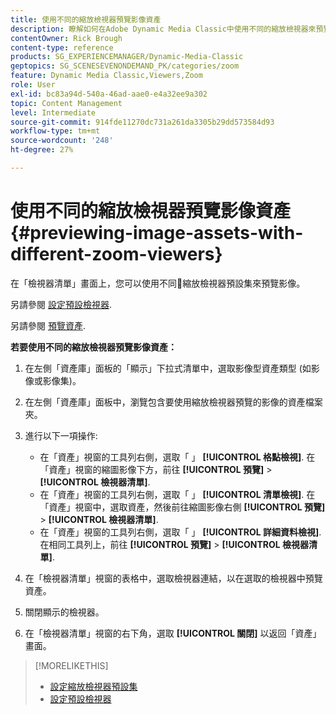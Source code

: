 ```yaml
---
title: 使用不同的縮放檢視器預覽影像資產
description: 瞭解如何在Adobe Dynamic Media Classic中使用不同的縮放檢視器來預覽影像資產。
contentOwner: Rick Brough
content-type: reference
products: SG_EXPERIENCEMANAGER/Dynamic-Media-Classic
geptopics: SG_SCENESEVENONDEMAND_PK/categories/zoom
feature: Dynamic Media Classic,Viewers,Zoom
role: User
exl-id: bc83a94d-540a-46ad-aae0-e4a32ee9a302
topic: Content Management
level: Intermediate
source-git-commit: 914fde11270dc731a261da3305b29dd573584d93
workflow-type: tm+mt
source-wordcount: '248'
ht-degree: 27%

---
```


# 使用不同的縮放檢視器預覽影像資產{#previewing-image-assets-with-different-zoom-viewers}

在「檢視器清單」畫面上，您可以使用不同縮放檢視器預設集來預覽影像。

另請參閱 [設定預設檢視器](application-setup.md#configuring_default_viewers).

另請參閱 [預覽資產](previewing-asset.md#previewing_an_asset).

**若要使用不同的縮放檢視器預覽影像資產：**

1. 在左側「資產庫」面板的「顯示」下拉式清單中，選取影像型資產類型 (如影像或影像集)。
1. 在左側「資產庫」面板中，瀏覽包含要使用縮放檢視器預覽的影像的資產檔案夾。
1. 進行以下一項操作:

   * 在「資產」視窗的工具列右側，選取「 」 **[!UICONTROL 格點檢視]**. 在「資產」視窗的縮圖影像下方，前往 **[!UICONTROL 預覽]** > **[!UICONTROL 檢視器清單]**.
   * 在「資產」視窗的工具列右側，選取「 」 **[!UICONTROL 清單檢視]**. 在「資產」視窗中，選取資產，然後前往縮圖影像右側 **[!UICONTROL 預覽]** > **[!UICONTROL 檢視器清單]**.
   * 在「資產」視窗的工具列右側，選取「 」 **[!UICONTROL 詳細資料檢視]**. 在相同工具列上，前往 **[!UICONTROL 預覽]** > **[!UICONTROL 檢視器清單]**.

1. 在「檢視器清單」視窗的表格中，選取檢視器連結，以在選取的檢視器中預覽資產。
1. 關閉顯示的檢視器。
1. 在「檢視器清單」視窗的右下角，選取 **[!UICONTROL 關閉]** 以返回「資產」畫面。

>[!MORELIKETHIS]
>
>* [設定縮放檢視器預設集](setting-zoom-viewer-presets.md#setting_up_zoom_viewer_presets)
>* [設定預設檢視器](application-setup.md#configuring_default_viewers)
